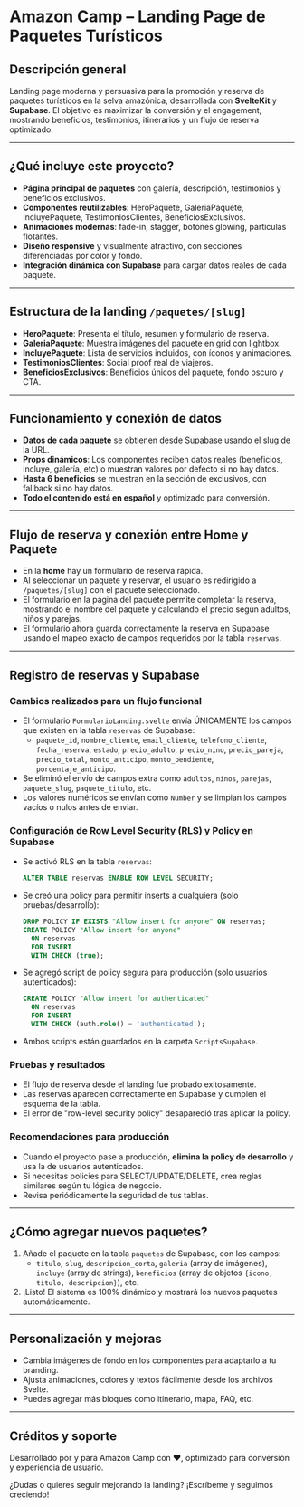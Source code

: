 # Amazon Camp – Landing Page de Paquetes Turísticos

## Descripción general
Landing page moderna y persuasiva para la promoción y reserva de paquetes turísticos en la selva amazónica, desarrollada con **SvelteKit** y **Supabase**. El objetivo es maximizar la conversión y el engagement, mostrando beneficios, testimonios, itinerarios y un flujo de reserva optimizado.

---

## ¿Qué incluye este proyecto?
- **Página principal de paquetes** con galería, descripción, testimonios y beneficios exclusivos.
- **Componentes reutilizables**: HeroPaquete, GaleriaPaquete, IncluyePaquete, TestimoniosClientes, BeneficiosExclusivos.
- **Animaciones modernas**: fade-in, stagger, botones glowing, partículas flotantes.
- **Diseño responsive** y visualmente atractivo, con secciones diferenciadas por color y fondo.
- **Integración dinámica con Supabase** para cargar datos reales de cada paquete.

---

## Estructura de la landing `/paquetes/[slug]`
- **HeroPaquete**: Presenta el título, resumen y formulario de reserva.
- **GaleriaPaquete**: Muestra imágenes del paquete en grid con lightbox.
- **IncluyePaquete**: Lista de servicios incluidos, con íconos y animaciones.
- **TestimoniosClientes**: Social proof real de viajeros.
- **BeneficiosExclusivos**: Beneficios únicos del paquete, fondo oscuro y CTA.

---

## Funcionamiento y conexión de datos
- **Datos de cada paquete** se obtienen desde Supabase usando el slug de la URL.
- **Props dinámicos**: Los componentes reciben datos reales (beneficios, incluye, galería, etc) o muestran valores por defecto si no hay datos.
- **Hasta 6 beneficios** se muestran en la sección de exclusivos, con fallback si no hay datos.
- **Todo el contenido está en español** y optimizado para conversión.

---

## Flujo de reserva y conexión entre Home y Paquete
- En la **home** hay un formulario de reserva rápida.
- Al seleccionar un paquete y reservar, el usuario es redirigido a `/paquetes/[slug]` con el paquete seleccionado.
- El formulario en la página del paquete permite completar la reserva, mostrando el nombre del paquete y calculando el precio según adultos, niños y parejas.
- El formulario ahora guarda correctamente la reserva en Supabase usando el mapeo exacto de campos requeridos por la tabla `reservas`.

---

## Registro de reservas y Supabase

### Cambios realizados para un flujo funcional
- El formulario `FormularioLanding.svelte` envía ÚNICAMENTE los campos que existen en la tabla `reservas` de Supabase:
  - `paquete_id`, `nombre_cliente`, `email_cliente`, `telefono_cliente`, `fecha_reserva`, `estado`, `precio_adulto`, `precio_nino`, `precio_pareja`, `precio_total`, `monto_anticipo`, `monto_pendiente`, `porcentaje_anticipo`.
- Se eliminó el envío de campos extra como `adultos`, `ninos`, `parejas`, `paquete_slug`, `paquete_titulo`, etc.
- Los valores numéricos se envían como `Number` y se limpian los campos vacíos o nulos antes de enviar.

### Configuración de Row Level Security (RLS) y Policy en Supabase
- Se activó RLS en la tabla `reservas`:
  ```sql
  ALTER TABLE reservas ENABLE ROW LEVEL SECURITY;
  ```
- Se creó una policy para permitir inserts a cualquiera (solo pruebas/desarrollo):
  ```sql
  DROP POLICY IF EXISTS "Allow insert for anyone" ON reservas;
  CREATE POLICY "Allow insert for anyone"
    ON reservas
    FOR INSERT
    WITH CHECK (true);
  ```
- Se agregó script de policy segura para producción (solo usuarios autenticados):
  ```sql
  CREATE POLICY "Allow insert for authenticated"
    ON reservas
    FOR INSERT
    WITH CHECK (auth.role() = 'authenticated');
  ```
- Ambos scripts están guardados en la carpeta `ScriptsSupabase`.

### Pruebas y resultados
- El flujo de reserva desde el landing fue probado exitosamente.
- Las reservas aparecen correctamente en Supabase y cumplen el esquema de la tabla.
- El error de "row-level security policy" desapareció tras aplicar la policy.

### Recomendaciones para producción
- Cuando el proyecto pase a producción, **elimina la policy de desarrollo** y usa la de usuarios autenticados.
- Si necesitas policies para SELECT/UPDATE/DELETE, crea reglas similares según tu lógica de negocio.
- Revisa periódicamente la seguridad de tus tablas.

---

## ¿Cómo agregar nuevos paquetes?
1. Añade el paquete en la tabla `paquetes` de Supabase, con los campos:
   - `titulo`, `slug`, `descripcion_corta`, `galeria` (array de imágenes), `incluye` (array de strings), `beneficios` (array de objetos `{icono, titulo, descripcion}`), etc.
2. ¡Listo! El sistema es 100% dinámico y mostrará los nuevos paquetes automáticamente.

---

## Personalización y mejoras
- Cambia imágenes de fondo en los componentes para adaptarlo a tu branding.
- Ajusta animaciones, colores y textos fácilmente desde los archivos Svelte.
- Puedes agregar más bloques como itinerario, mapa, FAQ, etc.

---

## Créditos y soporte
Desarrollado por y para Amazon Camp con ❤️, optimizado para conversión y experiencia de usuario.

¿Dudas o quieres seguir mejorando la landing? ¡Escríbeme y seguimos creciendo!
